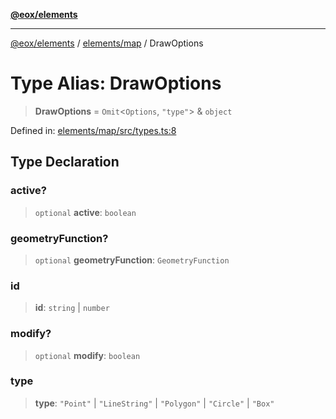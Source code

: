 [**@eox/elements**](../../../README.md)

***

[@eox/elements](../../../modules.md) / [elements/map](../README.md) / DrawOptions

# Type Alias: DrawOptions

> **DrawOptions** = `Omit`\<`Options`, `"type"`\> & `object`

Defined in: [elements/map/src/types.ts:8](https://github.com/EOX-A/EOxElements/blob/c2bb4e92aa096bddddf8a8e6a886c6b8a56a516c/elements/map/src/types.ts#L8)

## Type Declaration

### active?

> `optional` **active**: `boolean`

### geometryFunction?

> `optional` **geometryFunction**: `GeometryFunction`

### id

> **id**: `string` \| `number`

### modify?

> `optional` **modify**: `boolean`

### type

> **type**: `"Point"` \| `"LineString"` \| `"Polygon"` \| `"Circle"` \| `"Box"`
